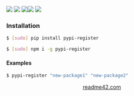 <!--
https://readme42.com
-->



[![](https://img.shields.io/badge/OS-Unix-blue.svg?longCache=True)]()
[![](https://img.shields.io/pypi/v/pypi-register.svg?maxAge=3600)](https://pypi.org/project/pypi-register/)
[![](https://img.shields.io/npm/v/pypi-register.svg?maxAge=3600)](https://www.npmjs.com/package/pypi-register)[![](https://img.shields.io/badge/License-Unlicense-blue.svg?longCache=True)](https://unlicense.org/)
[![](https://github.com/andrewp-as-is/pypi-register/workflows/tests42/badge.svg)](https://github.com/andrewp-as-is/pypi-register/actions)

### Installation
```bash
$ [sudo] pip install pypi-register
```

```bash
$ [sudo] npm i -g pypi-register
```

#### Examples
```bash
$ pypi-register "new-package1" "new-package2"
```

<p align="center">
    <a href="https://readme42.com/">readme42.com</a>
</p>
